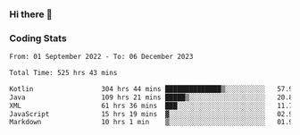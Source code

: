 ### Hi there 👋

<!--
**Girrafeec/girrafeec** is a ✨ _special_ ✨ repository because its `README.md` (this file) appears on your GitHub profile.

Here are some ideas to get you started:

- 🔭 I’m currently working on ...
- 🌱 I’m currently learning ...
- 👯 I’m looking to collaborate on ...
- 🤔 I’m looking for help with ...
- 💬 Ask me about ...
- 📫 How to reach me: ...
- 😄 Pronouns: ...
- ⚡ Fun fact: ...
-->

### Coding Stats
<!--START_SECTION:waka-->

```txt
From: 01 September 2022 - To: 06 December 2023

Total Time: 525 hrs 43 mins

Kotlin                 304 hrs 44 mins ██████████████▒░░░░░░░░░░   57.96 %
Java                   109 hrs 21 mins █████▒░░░░░░░░░░░░░░░░░░░   20.80 %
XML                    61 hrs 36 mins  ███░░░░░░░░░░░░░░░░░░░░░░   11.72 %
JavaScript             15 hrs 19 mins  ▓░░░░░░░░░░░░░░░░░░░░░░░░   02.91 %
Markdown               10 hrs 1 min    ▒░░░░░░░░░░░░░░░░░░░░░░░░   01.91 %
```

<!--END_SECTION:waka-->
